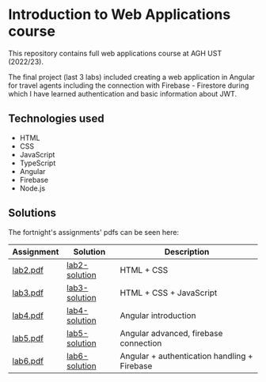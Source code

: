 # Introduction to Web Applications course

This repository contains full web applications course at AGH UST (2022/23). 

The final project (last 3 labs) included creating a web application in Angular for travel agents including the connection with Firebase - Firestore during which I have learned authentication and basic information about JWT.

## Technologies used

* HTML
* CSS
* JavaScript
* TypeScript
* Angular
* Firebase
* Node.js

## Solutions

The fortnight's assignments' pdfs can be seen here:

| Assignment  | Solution | Description
| ------------- | ------------- | ------------- |
| [lab2.pdf](tasks/lab2.pdf)  | [lab2-solution](https://github.com/ksew1/WDAI/tree/main/lab%202) | HTML + CSS |
| [lab3.pdf](tasks/lab3.pdf)  | [lab3-solution](https://github.com/ksew1/WDAI/tree/main/lab%203) | HTML + CSS + JavaScript |
| [lab4.pdf](tasks/lab4.pdf)  | [lab4-solution]() | Angular introduction |
| [lab5.pdf](tasks/lab5.pdf)  | [lab5-solution]() | Angular advanced, firebase connection |
| [lab6.pdf](tasks/lab6.pdf)  | [lab6-solution]() | Angular + authentication handling + Firebase |
